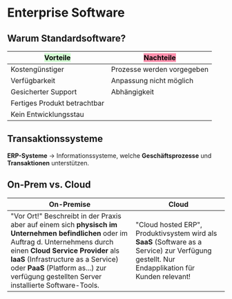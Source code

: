 # Enterprise Software
## Warum Standardsoftware?

<mark style="background: #BBFABBA6;">Vorteile</mark> | <mark style="background: #FF5582A6;">Nachteile</mark> 
-------|-----
Kostengünstiger | Prozesse werden vorgegeben
Verfügbarkeit | Anpassung nicht möglich
Gesicherter Support | Abhängigkeit
Fertiges Produkt betrachtbar |
Kein Entwicklungsstau |

## Transaktionssysteme
**ERP-Systeme** -> Informationssysteme, welche **Geschäftsprozesse** und **Transaktionen** unterstützen.

## On-Prem vs. Cloud
On-Premise | Cloud
----|------
"Vor Ort!" Beschreibt in der Praxis aber auf einem sich **physisch im Unternehmen befindlichen** oder im Auftrag d. Unternehmens durch einen **Cloud Service Provider** als **IaaS** (Infrastructure as a Service) oder **PaaS** (Platform as...) zur verfügung gestellten Server installierte Software-Tools. | "Cloud hosted ERP", Produktivsystem wird als **SaaS** (Software as a Service) zur Verfügung gestellt. Nur Endapplikation für Kunden relevant!



